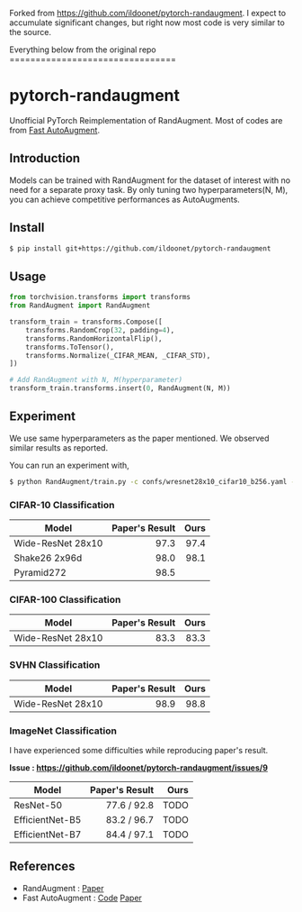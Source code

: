 Forked from https://github.com/ildoonet/pytorch-randaugment.
I expect to accumulate significant changes, but right now most code is very similar to the source. 

Everything below from the original repo ================================

# pytorch-randaugment

Unofficial PyTorch Reimplementation of RandAugment. Most of codes are from [Fast AutoAugment](https://github.com/kakaobrain/fast-autoaugment).

## Introduction

Models can be trained with RandAugment for the dataset of interest with no need for a separate proxy task. By only tuning two hyperparameters(N, M), you can achieve competitive performances as AutoAugments.

## Install

```bash
$ pip install git+https://github.com/ildoonet/pytorch-randaugment
```

## Usage

```python
from torchvision.transforms import transforms
from RandAugment import RandAugment

transform_train = transforms.Compose([
    transforms.RandomCrop(32, padding=4),
    transforms.RandomHorizontalFlip(),
    transforms.ToTensor(),
    transforms.Normalize(_CIFAR_MEAN, _CIFAR_STD),
])

# Add RandAugment with N, M(hyperparameter)
transform_train.transforms.insert(0, RandAugment(N, M))
```

## Experiment

We use same hyperparameters as the paper mentioned. We observed similar results as reported. 

You can run an experiment with, 

```bash
$ python RandAugment/train.py -c confs/wresnet28x10_cifar10_b256.yaml --save cifar10_wres28x10.pth
```

### CIFAR-10 Classification

| Model             | Paper's Result | Ours         |
|-------------------|---------------:|-------------:|
| Wide-ResNet 28x10 | 97.3           | 97.4         |
| Shake26 2x96d     | 98.0           | 98.1         |
| Pyramid272        | 98.5           |

### CIFAR-100 Classification

| Model             | Paper's Result | Ours         |
|-------------------|---------------:|-------------:|
| Wide-ResNet 28x10 | 83.3           | 83.3         |

### SVHN Classification

| Model             | Paper's Result | Ours         |
|-------------------|---------------:|-------------:|
| Wide-ResNet 28x10 | 98.9           | 98.8         |

### ImageNet Classification

I have experienced some difficulties while reproducing paper's result.

**Issue : https://github.com/ildoonet/pytorch-randaugment/issues/9**

| Model             | Paper's Result | Ours         |
|-------------------|---------------:|-------------:|
| ResNet-50         | 77.6 / 92.8    | TODO 
| EfficientNet-B5   | 83.2 / 96.7    | TODO
| EfficientNet-B7   | 84.4 / 97.1    | TODO

## References

- RandAugment : [Paper](https://arxiv.org/abs/1909.13719)
- Fast AutoAugment : [Code](https://github.com/kakaobrain/fast-autoaugment) [Paper](https://arxiv.org/abs/1905.00397)
